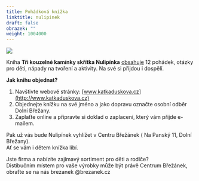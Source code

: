 ```yaml
---
title: Pohádková knížka
linktitle: nulipinek
draft: false
obrazek: ""
weight: 1004000
---
```

![](/assets/media/baner_kniha.jpg)

Kniha **Tři kouzelné kamínky skřítka Nulipínka**  [obsahuje](https://katkaduskova.cz/kniha-nlp-pohadek/) 12 pohádek, otázky pro děti, nápady na tvoření a aktivity. Na své si přijdou i dospělí.  

**Jak knihu objednat?**   

1. Navštivte webové stránky: [www.katkaduskova.cz](http://www.katkaduskova.cz)  
2. Objednejte knížku na své jméno a jako dopravu označte osobní odběr Dolní Břežany.  
3. Zaplaťte online a připravte si doklad o zaplacení, který vám přijde e-mailem.

Pak už vás bude Nulipínek vyhlížet v Centru Břežánek ( Na Panský 11, Dolní Břežany).\
Ať se vám i dětem knížka líbí.

Jste firma a nabízíte zajímavý sortiment pro děti a rodiče?\
Distibučním místem pro vaše výrobky může být právě Centrum Břežánek, obraťte se na nás  brezanek @brezanek.cz